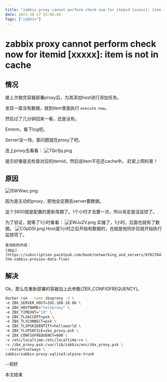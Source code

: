 ```yaml
---
title: "zabbix proxy cannot perform check now for itemid [xxxxx]: item is not in cache"
date: 2021-10-27 15:06:44
Tags: ["zabbix"]
---
```


# zabbix proxy cannot perform check now for itemid [xxxxx]: item is not in cache

## 情况

接上次做完容器部署proxy后，为其添加host进行添加任务。

发现一直没有数据，就到item里面执行 `execute now`。

然后过了几分钟回来一看，还是没有。 

Emmm，看下log吧。

Server没一场，那问题就在proxy了吧。

连上proxy去看看：
![TQcfjq.png](https://s2.loli.net/2022/05/30/LSCEA9yqXHwiZmk.png)

提示好像是去检查对应的itemid，然后说item不在还cache中。
赶紧上网科普！

## 原因

![I5WWwc.png](https://s2.loli.net/2022/05/30/lorCR8jJaw1OAQ6.png)

因为是主动的proxy，那他会定期去server要数据。

这个3600就是配置的更新周期了。1个小时才去要一次，所以肯定是没监控了。

为了验证，就等了1小时看看：
![EWJu2V.png](https://s2.loli.net/2022/05/30/jBIEmozFDgJ6dq5.png)
实锤了，1小时。后面也就有了数据。
![C0pDSl.png](https://s2.loli.net/2022/05/30/oN5DvPXsLW6gyVQ.png)
Host是1小时之后开始有数据的，也就是他同步后就开始执行监控项了。 

    查询到的内容：
    [地址](https://subscription.packtpub.com/book/networking_and_servers/9781784399764/1/ch01lvl1sec10/understanding-the-zabbix-proxies-data-flow)

## 解决

Ok，那么在重新部署的容器加上此参数(ZBX_CONFIGFREQUENCY)。

```bash
docker run --name zbxproxy -d \
-e ZBX_SERVER_HOST=192.168.10.66 \
-e ZBX_HOSTNAME="testproxy" \
-e ZBX_TIMEOUT="10" \
-e ZBX_TLSACCEPT=psk \
-e ZBX_TLSCONNECT=psk \
-e ZBX_TLSPSKIDENTITY=helloworld \
-e ZBX_TLSPSKFILE=zbx_proxy.psk \
-e ZBX_CONFIGFREQUENCY=600 \
-v /etc/localtime:/etc/localtime:ro \
-v /zbx_proxy.psk:/var/lib/zabbix/enc/zbx_proxy.psk \
--restart=always \
zabbix/zabbix-proxy-sqlite3:alpine-trunk
```

--祝好

本文结束